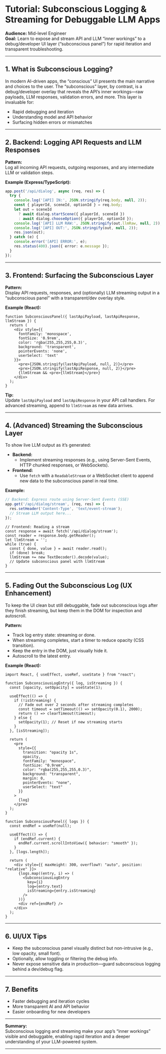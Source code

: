 # Tutorial: Subconscious Logging & Streaming for Debuggable LLM Apps

**Audience:** Mid-level Engineer  
**Goal:** Learn to expose and stream API and LLM “inner workings” to a debug/developer UI layer (“subconscious panel”) for rapid iteration and transparent troubleshooting.

---

## 1. What is Subconscious Logging?

In modern AI-driven apps, the “conscious” UI presents the main narrative and choices to the user. The “subconscious” layer, by contrast, is a debug/developer overlay that reveals the API’s inner workings—raw payloads, LLM responses, validation errors, and more. This layer is invaluable for:

- Rapid debugging and iteration
- Understanding model and API behavior
- Surfacing hidden errors or mismatches

---

## 2. Backend: Logging API Requests and LLM Responses

**Pattern:**  
Log all incoming API requests, outgoing responses, and any intermediate LLM or validation steps.

**Example (Express/TypeScript):**
```ts
app.post('/api/dialog', async (req, res) => {
  try {
    console.log('[API] IN:', JSON.stringify(req.body, null, 2));
    const { playerId, sceneId, optionId } = req.body;
    let out = sceneId
      ? await dialog.startScene({ playerId, sceneId })
      : await dialog.chooseOption({ playerId, optionId });
    console.log('[API] LLM RAW:', JSON.stringify(out.llmRaw, null, 2)); // If available
    console.log('[API] OUT:', JSON.stringify(out, null, 2));
    res.json(out);
  } catch (e) {
    console.error('[API] ERROR:', e);
    res.status(400).json({ error: e.message });
  }
});
```

---

## 3. Frontend: Surfacing the Subconscious Layer

**Pattern:**  
Display API requests, responses, and (optionally) LLM streaming output in a “subconscious panel” with a transparent/dev overlay style.

**Example (React):**
```tsx
function SubconsciousPanel({ lastApiPayload, lastApiResponse, llmStream }) {
  return (
    <div style={{
      fontFamily: 'monospace',
      fontSize: '0.9rem',
      color: 'rgba(255,255,255,0.3)',
      background: 'transparent',
      pointerEvents: 'none',
      userSelect: 'text'
    }}>
      <pre>{JSON.stringify(lastApiPayload, null, 2)}</pre>
      <pre>{JSON.stringify(lastApiResponse, null, 2)}</pre>
      {llmStream && <pre>{llmStream}</pre>}
    </div>
  );
}
```
**Tip:**  
Update `lastApiPayload` and `lastApiResponse` in your API call handlers. For advanced streaming, append to `llmStream` as new data arrives.

---

## 4. (Advanced) Streaming the Subconscious Layer

To show live LLM output as it’s generated:

- **Backend:**  
  - Implement streaming responses (e.g., using Server-Sent Events, HTTP chunked responses, or WebSockets).
- **Frontend:**  
  - Use `fetch` with a `ReadableStream` or a WebSocket client to append new data to the subconscious panel in real time.

**Example:**
```ts
// Backend: Express route using Server-Sent Events (SSE)
app.get('/api/dialog/stream', (req, res) => {
  res.setHeader('Content-Type', 'text/event-stream');
  // Stream LLM output here...
});
```
```tsx
// Frontend: Reading a stream
const response = await fetch('/api/dialog/stream');
const reader = response.body.getReader();
let llmStream = '';
while (true) {
  const { done, value } = await reader.read();
  if (done) break;
  llmStream += new TextDecoder().decode(value);
  // Update subconscious panel with llmStream
}
```

---

## 5. Fading Out the Subconscious Log (UX Enhancement)

To keep the UI clean but still debuggable, fade out subconscious logs after they finish streaming, but keep them in the DOM for inspection and autoscroll.

**Pattern:**
- Track log entry state: streaming or done.
- When streaming completes, start a timer to reduce opacity (CSS transition).
- Keep the entry in the DOM, just visually hide it.
- Autoscroll to the latest entry.

**Example (React):**
```tsx
import React, { useEffect, useRef, useState } from "react";

function SubconsciousLogEntry({ log, isStreaming }) {
  const [opacity, setOpacity] = useState(1);

  useEffect(() => {
    if (!isStreaming) {
      // Fade out over 2 seconds after streaming completes
      const timeout = setTimeout(() => setOpacity(0.1), 2000);
      return () => clearTimeout(timeout);
    } else {
      setOpacity(1); // Reset if new streaming starts
    }
  }, [isStreaming]);

  return (
    <pre
      style={{
        transition: "opacity 1s",
        opacity,
        fontFamily: "monospace",
        fontSize: "0.9rem",
        color: "rgba(255,255,255,0.3)",
        background: "transparent",
        margin: 0,
        pointerEvents: "none",
        userSelect: "text"
      }}
    >
      {log}
    </pre>
  );
}

function SubconsciousPanel({ logs }) {
  const endRef = useRef(null);

  useEffect(() => {
    if (endRef.current) {
      endRef.current.scrollIntoView({ behavior: "smooth" });
    }
  }, [logs.length]);

  return (
    <div style={{ maxHeight: 300, overflowY: "auto", position: "relative" }}>
      {logs.map((entry, i) => (
        <SubconsciousLogEntry
          key={i}
          log={entry.text}
          isStreaming={entry.isStreaming}
        />
      ))}
      <div ref={endRef} />
    </div>
  );
}
```

---

## 6. UI/UX Tips

- Keep the subconscious panel visually distinct but non-intrusive (e.g., low opacity, small font).
- Optionally, allow toggling or filtering the debug info.
- Never expose sensitive data in production—guard subconscious logging behind a dev/debug flag.

---

## 7. Benefits

- Faster debugging and iteration cycles
- More transparent AI and API behavior
- Easier onboarding for new developers

---

**Summary:**  
Subconscious logging and streaming make your app’s “inner workings” visible and debuggable, enabling rapid iteration and a deeper understanding of your LLM-powered system.

---
